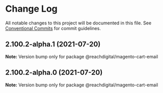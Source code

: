 # Change Log

All notable changes to this project will be documented in this file.
See [Conventional Commits](https://conventionalcommits.org) for commit guidelines.

## 2.100.2-alpha.1 (2021-07-20)

**Note:** Version bump only for package @reachdigital/magento-cart-email





## 2.100.2-alpha.0 (2021-07-20)

**Note:** Version bump only for package @reachdigital/magento-cart-email
